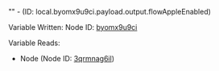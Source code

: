 "" - (ID: local.byomx9u9ci.payload.output.flowAppleEnabled)

Variable Written:
Node ID: [byomx9u9ci](../nodes/byomx9u9ci.md)

Variable Reads:
* Node (Node ID: [3qrmnag6il](../nodes/3qrmnag6il.md))
